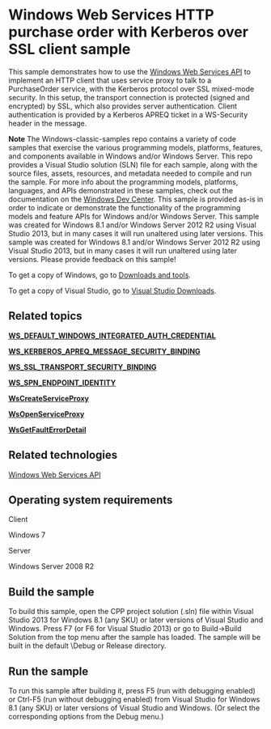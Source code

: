 Windows Web Services HTTP purchase order with Kerberos over SSL client sample
=============================================================================

This sample demonstrates how to use the [Windows Web Services API](http://msdn.microsoft.com/en-us/library/windows/desktop/dd430435) to implement an HTTP client that uses service proxy to talk to a PurchaseOrder service, with the Kerberos protocol over SSL mixed-mode security. In this setup, the transport connection is protected (signed and encrypted) by SSL, which also provides server authentication. Client authentication is provided by a Kerberos APREQ ticket in a WS-Security header in the message.

**Note**  The Windows-classic-samples repo contains a variety of code samples that exercise the various programming models, platforms, features, and components available in Windows and/or Windows Server. This repo provides a Visual Studio solution (SLN) file for each sample, along with the source files, assets, resources, and metadata needed to compile and run the sample. For more info about the programming models, platforms, languages, and APIs demonstrated in these samples, check out the documentation on the [Windows Dev Center](https://dev.windows.com). This sample is provided as-is in order to indicate or demonstrate the functionality of the programming models and feature APIs for Windows and/or Windows Server. This sample was created for Windows 8.1 and/or Windows Server 2012 R2 using Visual Studio 2013, but in many cases it will run unaltered using later versions. This sample was created for Windows 8.1 and/or Windows Server 2012 R2 using Visual Studio 2013, but in many cases it will run unaltered using later versions. Please provide feedback on this sample!

To get a copy of Windows, go to [Downloads and tools](http://go.microsoft.com/fwlink/p/?linkid=301696).

To get a copy of Visual Studio, go to [Visual Studio Downloads](http://go.microsoft.com/fwlink/p/?linkid=301697).

Related topics
--------------

[**WS\_DEFAULT\_WINDOWS\_INTEGRATED\_AUTH\_CREDENTIAL**](http://msdn.microsoft.com/en-us/library/windows/desktop/dd401814)

[**WS\_KERBEROS\_APREQ\_MESSAGE\_SECURITY\_BINDING**](http://msdn.microsoft.com/en-us/library/windows/desktop/dd401944)

[**WS\_SSL\_TRANSPORT\_SECURITY\_BINDING**](http://msdn.microsoft.com/en-us/library/windows/desktop/dd323441)

[**WS\_SPN\_ENDPOINT\_IDENTITY**](http://msdn.microsoft.com/en-us/library/windows/desktop/dd323440)

[**WsCreateServiceProxy**](http://msdn.microsoft.com/en-us/library/windows/desktop/dd430507)

[**WsOpenServiceProxy**](http://msdn.microsoft.com/en-us/library/windows/desktop/dd430577)

[**WsGetFaultErrorDetail**](http://msdn.microsoft.com/en-us/library/windows/desktop/dd430541)

Related technologies
--------------------

[Windows Web Services API](http://msdn.microsoft.com/en-us/library/windows/desktop/dd430435)

Operating system requirements
-----------------------------

Client

Windows 7

Server

Windows Server 2008 R2

Build the sample
----------------

To build this sample, open the CPP project solution (.sln) file within Visual Studio 2013 for Windows 8.1 (any SKU) or later versions of Visual Studio and Windows. Press F7 (or F6 for Visual Studio 2013) or go to Build-\>Build Solution from the top menu after the sample has loaded. The sample will be built in the default \\Debug or Release directory.

Run the sample
--------------

To run this sample after building it, press F5 (run with debugging enabled) or Ctrl-F5 (run without debugging enabled) from Visual Studio for Windows 8.1 (any SKU) or later versions of Visual Studio and Windows. (Or select the corresponding options from the Debug menu.)

